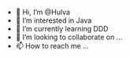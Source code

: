 - 👋 Hi, I’m @Hulva
- 👀 I’m interested in Java
- 🌱 I’m currently learning DDD
- 💞️ I’m looking to collaborate on ...
- 📫 How to reach me ...

<!---
Hulva/Hulva is a ✨ special ✨ repository because its `README.md` (this file) appears on your GitHub profile.
You can click the Preview link to take a look at your changes.
--->
